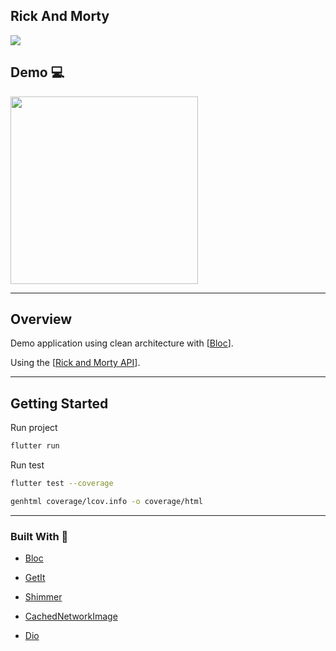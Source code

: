 ## Rick And Morty

<img src="https://badgen.net/badge/coverage/100%25/green?icon=github" />

## Demo 💻


<img src="https://github.com/gabrielferreir/rick-and-morty-app/blob/master/screenshot/list.gif?raw=true" width="300" />

---

## Overview

Demo application using clean architecture with [[Bloc](https://github.com/felangel/bloc/)].

Using the [[Rick and Morty API](https://github.com/afuh/rick-and-morty-api)].

---

## Getting Started

Run project

```bash
flutter run
```

Run test

```bash
flutter test --coverage
```

```bash
genhtml coverage/lcov.info -o coverage/html
```

---

### Built With 💎

- [Bloc](https://github.com/felangel/bloc/)

- [GetIt](https://github.com/fluttercommunity/get_it)

- [Shimmer](https://github.com/hnvn/flutter_shimmer)

- [CachedNetworkImage](https://github.com/Baseflow/flutter_cached_network_image)

- [Dio](https://github.com/flutterchina/dio)

